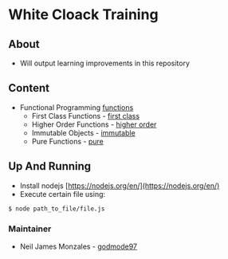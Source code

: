 White Cloack Training
===

About
---
- Will output learning improvements in this repository

Content
---
* Functional Programming [functions](https://github.com/godmode97/wc-training/blob/master/01%20functions/)
  * First Class Functions - [first class](https://github.com/godmode97/wc-training/blob/master/01%20functions/first_class.js)
  * Higher Order Functions - [higher order](https://github.com/godmode97/wc-training/blob/master/01%20functions/higher_order.js)
  * Immutable Objects - [immutable](https://github.com/godmode97/wc-training/blob/master/01%20functions/immutable.js)
  * Pure Functions - [pure](https://github.com/godmode97/wc-training/blob/master/01%20functions/pure.js)

Up And Running
---

* Install nodejs [https://nodejs.org/en/](https://nodejs.org/en/)
* Execute certain file using:

```bash
$ node path_to_file/file.js
```

### Maintainer

- Neil James Monzales -  [godmode97](github.com/godmode97)

